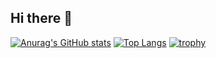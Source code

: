 ## Hi there 👋

[![Anurag's GitHub stats](https://github-readme-stats.vercel.app/api?username=SprInec)](https://github.com/anuraghazra/github-readme-stats)
[![Top Langs](https://github-readme-stats.vercel.app/api/top-langs/?username=SprInec&layout=compact)](https://github.com/anuraghazra/github-readme-stats)
[![trophy](https://github-profile-trophy.vercel.app/?username=SprInec)](https://github.com/ryo-ma/github-profile-trophy)

